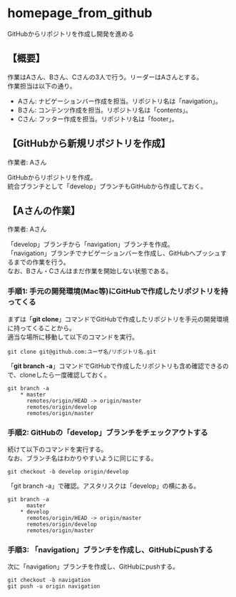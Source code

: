 # homepage_from_github
GitHubからリポジトリを作成し開発を進める


## 【概要】

作業はAさん、Bさん、Cさんの3人で行う。リーダーはAさんとする。  
作業担当は以下の通り。

* Aさん: ナビゲーションバー作成を担当。リポジトリ名は「navigation」。
* Bさん: コンテンツ作成を担当。リポジトリ名は「contents」。
* Cさん: フッター作成を担当。リポジトリ名は「footer」。


## 【GitHubから新規リポジトリを作成】

作業者: Aさん

GitHubからリポジトリを作成。  
統合ブランチとして「develop」ブランチもGitHubから作成しておく。


## 【Aさんの作業】

作業者: Aさん

「develop」ブランチから「navigation」ブランチを作成。  
「navigation」ブランチでナビゲーションバーを作成し、GitHubへプッシュするまでの作業を行う。  
なお、Bさん・Cさんはまだ作業を開始しない状態である。

### 手順1: 手元の開発環境(Mac等)にGitHubで作成したリポジトリを持ってくる

まずは「**git clone**」コマンドでGitHubで作成したリポジトリを手元の開発環境に持ってくることから。  
適当な場所に移動して以下のコマンドを実行。

    git clone git@github.com:ユーザ名/リポジトリ名.git

「**git branch -a**」コマンドでGitHubで作成したリポジトリも含め確認できるので、cloneしたら一度確認しておく。

    git branch -a
        * master
          remotes/origin/HEAD -> origin/master
          remotes/origin/develop
          remotes/origin/master

### 手順2: GitHubの「develop」ブランチをチェックアウトする

続けて以下のコマンドを実行する。  
なお、ブランチ名はわかりやすいように同じにする。

    git checkout -b develop origin/develop

「git branch -a」で確認。アスタリスクは「develop」の横にある。

    git branch -a
          master
        * develop
          remotes/origin/HEAD -> origin/master
          remotes/origin/develop
          remotes/origin/master

### 手順3: 「navigation」ブランチを作成し、GitHubにpushする

次に「navigation」ブランチを作成し、GitHubにpushする。

    git checkout -b navigation
    git push -u origin navigation
